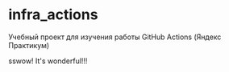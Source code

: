 # infra_actions
Учебный проект для изучения работы GitHub Actions (Яндекс Практикум)
 
sswow! It's wonderful!!!
